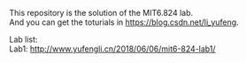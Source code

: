 This repository is the solution of the MIT6.824 lab.  
And you can get the toturials in https://blog.csdn.net/li_yufeng.  
     
Lab list:     
Lab1: http://www.yufengli.cn/2018/06/06/mit6-824-lab1/ 
